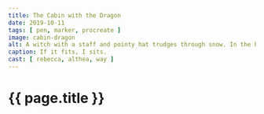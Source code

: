 ```yaml
---
title: The Cabin with the Dragon
date: 2019-10-11
tags: [ pen, marker, procreate ]
image: cabin-dragon
alt: A witch with a staff and pointy hat trudges through snow. In the background is a dragon lying on top of a cabin, watching.
caption: If it fits, I sits.
cast: [ rebecca, althea, way ]
---
```

# {{ page.title }}
